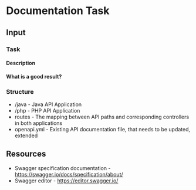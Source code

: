# Documentation Task
## Input
### Task
#### Description
#### What is a good result?

### Structure
* /java - Java API Application
* /php - PHP API Application
* routes - The mapping between API paths and corresponding controllers in both applications
* openapi.yml - Existing API documentation file, that needs to be updated, extended
## Resources
* Swagger specification documentation - https://swagger.io/docs/specification/about/
* Swagger editor - https://editor.swagger.io/
